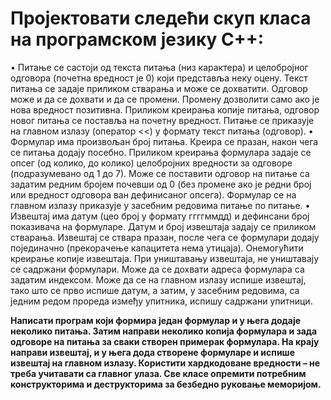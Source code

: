 # Пројектовати следећи скуп класа на програмском језику C++:

• Питање се састоји од текста питања (низ карактера) и целобројног одговора (почетна
вредност је 0) који представља неку оцену. Текст питања се задаје приликом стварања и
може се дохватити. Одговор може и да се дохвати и да се промени. Промену дозволити
само ако је нова вредност позитивна. Приликом креирања копије питања, одговор новог
питања се поставља на почетну вредност. Питање се приказује на главном излазу
(оператор <<) у формату текст питања (одговор).
• Формулар има произвољан број питања. Креира се празан, након чега се питања
додају посебно. Приликом креирања формулара задаје се опсег (од колико, до колико)
целобројних вредности за одговоре (подразумевано од 1 до 7). Може се поставити
одговор на питање са задатим редним бројем почевши од 0 (без промене ако је редни
број или вредност одговора ван дефинисаног опсега). Формулар се на главном излазу
приказује у засебним редовима питање по питање.
• Извештај има датум (цео број у формату ггггммдд) и дефинсани број показивача на
формуларе. Датум и број извештаја задају се приликом стварања. Извештај се ствара
празан, после чега се формулари додају појединачно (прекорачење капацитета нема
утицаја). Онемогућити креирање копије извештаја. При уништавању извештаја, не
уништавају се садржани формулари. Може да се дохвати адреса формулара са задатим
индексом. Може да се на главном излазу испише извештај, тако што се прво испише
датум, а затим, у засебним редовима, са једним редом прореда између упитника,
испишу садржани упитници.

**Написати програм који формира један формулар и у њега додаје неколико питања. Затим
направи неколико копија формулара и зада одговоре на питања за сваки створен примерак
формулара. На крају направи извештај, и у њега дода створене формуларе и испише извештај
на главном излазу. Користити хардкодоване вредности – не треба учитавати са главног улаза.
Све класе опремити потребним конструкторима и деструкторима за безбедно руковање
меморијом.**